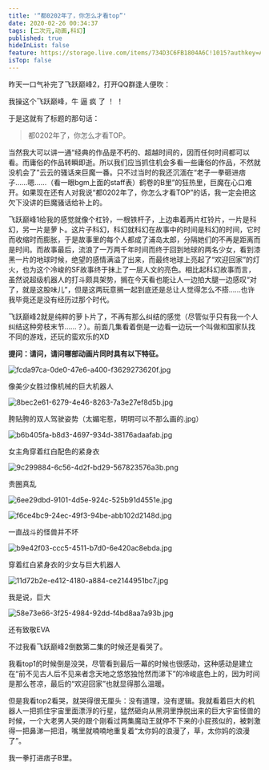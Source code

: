 ```yaml
---
title: '“都0202年了，你怎么才看top”'
date: 2020-02-26 00:34:37
tags: [二次元,动画,科幻]
published: true
hideInList: false
feature: https://storage.live.com/items/734D3C6FB1804A6C!1015?authkey=AKdg_ovNhZADhR0
isTop: false
---
```

昨天一口气补完了飞跃巅峰2，打开QQ群逢人便吹：

我操这个飞跃巅峰，牛 逼 疯 了  ！ ！

于是这就有了标题的那句话：

> 都0202年了，你怎么才看TOP。

<!-- more -->

当然我大可以讲一通“经典的作品是不朽的、超越时间的，因而任何时间都可以看。而庸俗的作品转瞬即逝。所以我们应当抓住机会多看一些庸俗的作品，不然就没机会了”云云的骚话来巨魔一番。只不过当时的我还沉湎在“老子一拳砸进痞子……嗯……（看一眼bgm上面的staff表）鹤卷的B里”的狂热里，巨魔在心口难开。如果现在还有人对我说“都0202年了，你怎么才看TOP”的话，我一定会把这欠下没讲的巨魔骚话给补上的。

飞跃巅峰1给我的感觉就像个杠铃，一根铁杆子，上边串着两片杠铃片，一片是科幻，另一片是萝卜。这片子科幻，科幻就科幻在故事中的时间是科幻的时间，它时而收缩时而膨胀，于是故事里的每个人都成了浦岛太郎，分隔她们的不再是距离而是时间。而故事最后，流浪了一万两千年时间而终于回到地球的两名少女，看到漆黑一片的地球时候，绝望的感情满溢了出来，而最终地球上亮起了“欢迎回家”的灯火，也为这个冷峻的SF故事终于抹上了一层人文的亮色。相比起科幻故事而言，虽然说超级机器人的打斗颇具架势，搁在今天看也能让人一边拍大腿一边感叹“对了，就是这股味儿”，但是这两玩意搁一起到底还是总让人觉得怎么不搭……也许我毕竟还是没有经历过那个时代。

飞跃巅峰2就是纯粹的萝卜片了，不再有那么纠结的感觉（尽管似乎只有我一个人纠结这种旁枝末节……？）。前面几集看着倒是一边看一边玩一个叫做和国家队找不同的游戏，还玩的蛮欢乐的XD

**提问：请问，请问哪部动画片同时具有以下特征。**

![fcda97ca-0de0-47e6-a400-f3629273620f.jpg](https://storage.live.com/items/734D3C6FB1804A6C!1008?authkey=AKdg_ovNhZADhR0)

像美少女胜过像机械的巨大机器人

![8bec2e61-6279-4e46-8263-7a3e27ef8d5b.jpg](https://storage.live.com/items/734D3C6FB1804A6C!1012?authkey=AKdg_ovNhZADhR0)

胯贴胯的双人驾驶姿势（太媚宅惹，明明可以不那么画的.jpg）

![b6b405fa-b8d3-4697-934d-38176adaafab.jpg](https://storage.live.com/items/734D3C6FB1804A6C!1014?authkey=AKdg_ovNhZADhR0)

女主角穿着红白配色的紧身衣

![9c299884-6c56-4d2f-bd29-567823576a3b.png](https://storage.live.com/items/734D3C6FB1804A6C!1016?authkey=AKdg_ovNhZADhR0)

贵圈真乱

![6ee29dbd-9101-4d5e-924c-525b91d4551e.jpg](https://storage.live.com/items/734D3C6FB1804A6C!1010?authkey=AKdg_ovNhZADhR0)

![f6ce4bc9-24ec-49f3-94be-abb102d2148d.jpg](https://storage.live.com/items/734D3C6FB1804A6C!1009?authkey=AKdg_ovNhZADhR0)

一直战斗的怪兽并不坏

![b9e42f03-ccc5-4511-b7d0-6e420ac8ebda.jpg](https://storage.live.com/items/734D3C6FB1804A6C!1013?authkey=AKdg_ovNhZADhR0)

穿着红白紧身衣的少女与巨大机器人

![11d72b2e-e412-4180-a884-ce2144951bc7.jpg](https://storage.live.com/items/734D3C6FB1804A6C!1015?authkey=AKdg_ovNhZADhR0)

我是说，巨大

![58e73e66-3f25-4984-92dd-f4bd8aa7a93b.jpg](https://storage.live.com/items/734D3C6FB1804A6C!1011?authkey=AKdg_ovNhZADhR0)

还有致敬EVA

不过我看飞跃巅峰2倒数第二集的时候还是看哭了。

我看top1的时候倒是没哭，尽管看到最后一幕的时候也很感动，这种感动是建立在“前不见古人后不见来者念天地之悠悠独怆然而涕下”的冷峻底色上的，因为时间是那么苍凉，最后的“欢迎回家”也就显得那么温暖。

但是我看top2看哭，就哭得很无厘头：没有道理，没有逻辑。我就看着巨大的机器人一把抓住宇宙里面漂浮的行星，猛然砸向从黑洞里挣脱出来的巨大宇宙怪兽的时候，一个大老男人哭的跟个刚看过两集魔动王就停不下来的小屁孩似的，被刺激得一把鼻涕一把泪，嘴里就喃喃地重复着“太你妈的浪漫了，草，太你妈的浪漫了”。

我一拳打进痞子B里。
